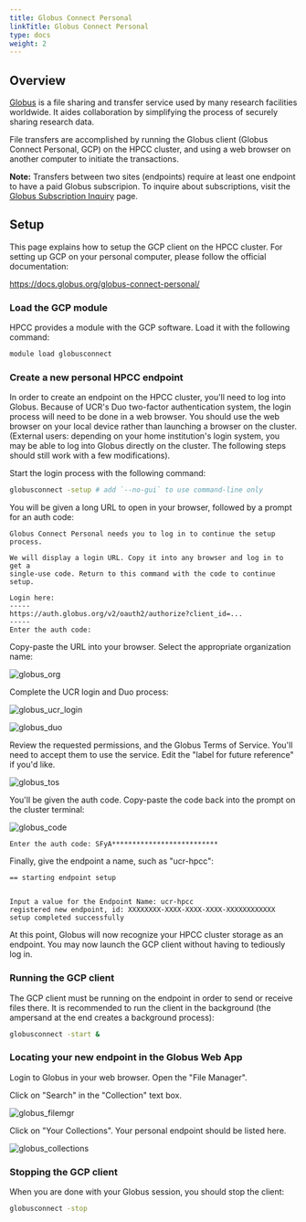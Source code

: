 ```yaml
---
title: Globus Connect Personal
linkTitle: Globus Connect Personal
type: docs
weight: 2
---
```


## Overview

[Globus](https://www.globus.org/) is a file sharing and transfer service used by many research facilities worldwide. It aides collaboration by
simplifying the process of securely sharing research data.

File transfers are accomplished by running the Globus client (Globus Connect Personal, GCP) on the HPCC cluster,
and using a web browser on another computer to initiate the transactions.

__Note:__ Transfers between two sites (endpoints) require at least one endpoint to have a paid Globus subscripion. To inquire about subscriptions, 
visit the [Globus Subscription Inquiry](https://www.globus.org/subscriptions/non-profit-subscription-inquiry?subscription_type=starter) page.

## Setup

This page explains how to setup the GCP client on the HPCC cluster. For setting up GCP on your personal computer,
please follow the official documentation:

https://docs.globus.org/globus-connect-personal/

### Load the GCP module

HPCC provides a module with the GCP software. Load it with the following command:

```bash
module load globusconnect
```

### Create a new personal HPCC endpoint

In order to create an endpoint on the HPCC cluster, you'll need to log into Globus. Because of UCR's Duo two-factor
authentication system, the login process will need to be done in a web browser. You should use the web browser on
your local device rather than launching a browser on the cluster. (External users: depending on your home institution's
login system, you may be able to log into Globus directly on the cluster. The following steps should still work with a
few modifications).

Start the login process with the following command:

```bash
globusconnect -setup # add `--no-gui` to use command-line only
```

You will be given a long URL to open in your browser, followed by a prompt for an auth code:

```
Globus Connect Personal needs you to log in to continue the setup process.

We will display a login URL. Copy it into any browser and log in to get a
single-use code. Return to this command with the code to continue setup.

Login here:
-----
https://auth.globus.org/v2/oauth2/authorize?client_id=...
-----
Enter the auth code:
```

Copy-paste the URL into your browser. Select the appropriate organization name:

![globus_org](/img/globus_org.png)

Complete the UCR login and Duo process:

![globus_ucr_login](/img/globus_ucr_login.png)

![globus_duo](/img/globus_duo.png)

Review the requested permissions, and the Globus Terms of Service. You'll need to accept them to use the service. Edit
the "label for future reference" if you'd like.

![globus_tos](/img/globus_tos.png)

You'll be given the auth code. Copy-paste the code back into the prompt on the cluster terminal:

![globus_code](/img/globus_code.png)

```
Enter the auth code: SFyA**************************
```

Finally, give the endpoint a name, such as "ucr-hpcc":

```
== starting endpoint setup


Input a value for the Endpoint Name: ucr-hpcc
registered new endpoint, id: XXXXXXXX-XXXX-XXXX-XXXX-XXXXXXXXXXXX
setup completed successfully
```

At this point, Globus will now recognize your HPCC cluster storage as an endpoint. You may now launch the GCP client
without having to tediously log in.

### Running the GCP client

The GCP client must be running on the endpoint in order to send or receive files there. It is recommended to run the
client in the background (the ampersand at the end creates a background process):

```bash
globusconnect -start &
```

### Locating your new endpoint in the Globus Web App

Login to Globus in your web browser. Open the "File Manager".

Click on "Search" in the "Collection" text box.

![globus_filemgr](/img/globus_filemgr.png)

Click on "Your Collections". Your personal endpoint should be listed here.

![globus_collections](/img/globus_collections.png)

### Stopping the GCP client

When you are done with your Globus session, you should stop the client:

```bash
globusconnect -stop
```
